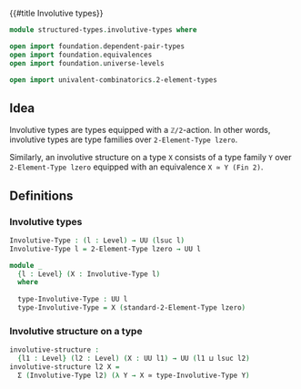 {{#title  Involutive types}}

```agda
module structured-types.involutive-types where

open import foundation.dependent-pair-types
open import foundation.equivalences
open import foundation.universe-levels

open import univalent-combinatorics.2-element-types
```

## Idea

Involutive types are types equipped with a `ℤ/2`-action. In other words, involutive types are type families over `2-Element-Type lzero`.

Similarly, an involutive structure on a type `X` consists of a type family `Y` over `2-Element-Type lzero` equipped with an equivalence `X ≃ Y (Fin 2)`.

## Definitions

### Involutive types

```agda
Involutive-Type : (l : Level) → UU (lsuc l)
Involutive-Type l = 2-Element-Type lzero → UU l

module _
  {l : Level} (X : Involutive-Type l)
  where
  
  type-Involutive-Type : UU l
  type-Involutive-Type = X (standard-2-Element-Type lzero)
```

### Involutive structure on a type

```agda
involutive-structure :
  {l1 : Level} (l2 : Level) (X : UU l1) → UU (l1 ⊔ lsuc l2)
involutive-structure l2 X =
  Σ (Involutive-Type l2) (λ Y → X ≃ type-Involutive-Type Y)
```
